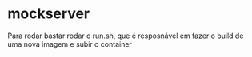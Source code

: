 # mockserver

Para rodar bastar rodar o run.sh, que é resposnável em fazer o build de uma nova imagem e subir o container